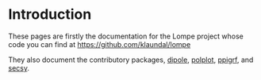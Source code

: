 # Introduction

These pages are firstly the documentation for the Lompe project whose code you can find at <https://github.com/klaundal/lompe>

They also document the contributory packages, [dipole](https://github.com/klaundal/dipole), [polplot](https://github.com/klaundal/polplot), [ppigrf](https://github.com/klaundal/ppigrf), and [secsy](https://github.com/klaundal/secsy).
